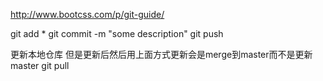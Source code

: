 http://www.bootcss.com/p/git-guide/

git add *
git commit -m "some description"
git push

更新本地仓库
但是更新后然后用上面方式更新会是merge到master而不是更新master
git pull
